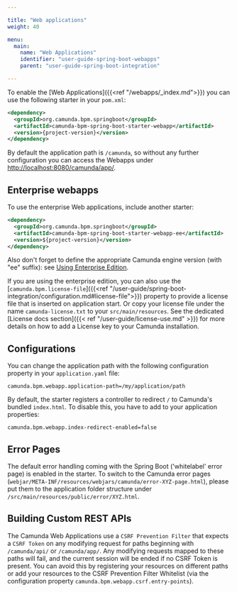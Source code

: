 ```yaml
---

title: "Web applications"
weight: 40

menu:
  main:
    name: "Web Applications"
    identifier: "user-guide-spring-boot-webapps"
    parent: "user-guide-spring-boot-integration"

---
```


To enable the [Web Applications]({{<ref "/webapps/_index.md">}}) you can use the following starter in your `pom.xml`:

```xml
<dependency>
  <groupId>org.camunda.bpm.springboot</groupId>
  <artifactId>camunda-bpm-spring-boot-starter-webapp</artifactId>
  <version>{project-version}</version>
</dependency>
```

By default the application path is `/camunda`, so without any further configuration you can access 
the Webapps under [http://localhost:8080/camunda/app/](http://localhost:8080/camunda/app/).

## Enterprise webapps
To use the enterprise Web applications, include another starter:
```xml
<dependency>
  <groupId>org.camunda.bpm.springboot</groupId>
  <artifactId>camunda-bpm-spring-boot-starter-webapp-ee</artifactId>
  <version>${project-version}</version>
</dependency>
```

Also don't forget to define the appropriate Camunda engine version (with "ee" suffix): see [Using Enterprise Edition](../#using-enterprise-edition).

If you are using the enterprise edition, you can also use the [`camunda.bpm.license-file`]({{<ref "/user-guide/spring-boot-integration/configuration.md#license-file">}}) 
property to provide a license file that is inserted on application start. Or copy your license file under the name 
`camunda-license.txt` to your `src/main/resources`. See the dedicated [License docs section]({{< ref "/user-guide/license-use.md" >}})
for more details on how to add a License key to your Camunda installation.

## Configurations

You can change the application path with the following configuration property in your `application.yaml` file:
```properties
camunda.bpm.webapp.application-path=/my/application/path
```

By default, the starter registers a controller to redirect `/` to Camunda's bundled `index.html`.
To disable this, you have to add to your application properties:
```properties
camunda.bpm.webapp.index-redirect-enabled=false
```

## Error Pages

The default error handling coming with the Spring Boot ('whitelabel' error page) is enabled in the starter. To switch to the Camunda error pages (`webjar/META-INF/resources/webjars/camunda/error-XYZ-page.html`), please put them to the application folder structure under `/src/main/resources/public/error/XYZ.html`.

## Building Custom REST APIs

The Camunda Web Applications use a `CSRF Prevention Filter` that expects a `CSRF Token` on any 
modifying request for paths beginning with `/camunda/api/` or `/camunda/app/`. Any modifying requests 
mapped to these paths will fail, and the current session will be ended if no CSRF Token is present.
You can avoid this by registering your resources on different paths or add your resources to the
CSRF Prevention Filter Whitelist (via the configuration property `camunda.bpm.webapp.csrf.entry-points`).